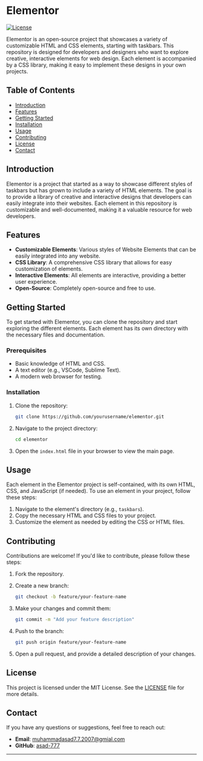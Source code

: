 # Elementor

[![License](https://img.shields.io/badge/license-MIT-blue.svg)](LICENSE)

Elementor is an open-source project that showcases a variety of customizable HTML and CSS elements, starting with taskbars. This repository is designed for developers and designers who want to explore creative, interactive elements for web design. Each element is accompanied by a CSS library, making it easy to implement these designs in your own projects.

## Table of Contents

- [Introduction](#introduction)
- [Features](#features)
- [Getting Started](#getting-started)
- [Installation](#installation)
- [Usage](#usage)
- [Contributing](#contributing)
- [License](#license)
- [Contact](#contact)

## Introduction

Elementor is a project that started as a way to showcase different styles of taskbars but has grown to include a variety of HTML elements. The goal is to provide a library of creative and interactive designs that developers can easily integrate into their websites. Each element in this repository is customizable and well-documented, making it a valuable resource for web developers.

## Features

- **Customizable Elements**: Various styles of Website Elements that can be easily integrated into any website.
- **CSS Library**: A comprehensive CSS library that allows for easy customization of elements.
- **Interactive Elements**: All elements are interactive, providing a better user experience.
- **Open-Source**: Completely open-source and free to use.

## Getting Started

To get started with Elementor, you can clone the repository and start exploring the different elements. Each element has its own directory with the necessary files and documentation.

### Prerequisites

- Basic knowledge of HTML and CSS.
- A text editor (e.g., VSCode, Sublime Text).
- A modern web browser for testing.

### Installation

1. Clone the repository:

   ```bash
   git clone https://github.com/yourusername/elementor.git
   ```

2. Navigate to the project directory:

   ```bash
   cd elementor
   ```

3. Open the `index.html` file in your browser to view the main page.

## Usage

Each element in the Elementor project is self-contained, with its own HTML, CSS, and JavaScript (if needed). To use an element in your project, follow these steps:

1. Navigate to the element's directory (e.g., `taskbars`).
2. Copy the necessary HTML and CSS files to your project.
3. Customize the element as needed by editing the CSS or HTML files.

## Contributing

Contributions are welcome! If you'd like to contribute, please follow these steps:

1. Fork the repository.
2. Create a new branch:

   ```bash
   git checkout -b feature/your-feature-name
   ```

3. Make your changes and commit them:

   ```bash
   git commit -m "Add your feature description"
   ```

4. Push to the branch:

   ```bash
   git push origin feature/your-feature-name
   ```

5. Open a pull request, and provide a detailed description of your changes.

## License

This project is licensed under the MIT License. See the [LICENSE](LICENSE) file for more details.

## Contact

If you have any questions or suggestions, feel free to reach out:

- **Email**: [muhammadasad7.7.2007@gmial.com](mailto:muhammadasad7.7.2007@gmail.com)
- **GitHub**: [asad-777](https://github.com/asad-777)
---